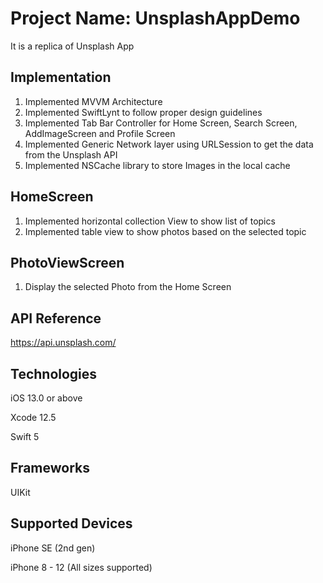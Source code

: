 # Project Name: UnsplashAppDemo

It is a replica of Unsplash App

## Implementation
1) Implemented MVVM Architecture
2) Implemented SwiftLynt to follow proper design guidelines 
3) Implemented Tab Bar Controller for Home Screen, Search Screen, AddImageScreen and Profile Screen
4) Implemented Generic Network layer using URLSession to get the data from the Unsplash API 
5) Implemented NSCache library to store Images in the local cache 

## HomeScreen
1) Implemented horizontal collection View to show list of topics
2) Implemented table view to show photos based on the selected topic

## PhotoViewScreen
1) Display the selected Photo from the Home Screen

## API Reference
https://api.unsplash.com/


## Technologies

iOS 13.0 or above

Xcode 12.5

Swift 5

## Frameworks

UIKit

## Supported Devices

iPhone SE (2nd gen)

iPhone 8 - 12 (All sizes supported)
